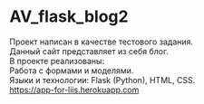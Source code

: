 # AV_flask_blog2
Проект написан в качестве тестового задания.<br>
Данный сайт представляет из себя блог.<br>
В проекте реализованы:<br>
Работа с формами и моделями.<br>
Языки и технологии: Flask (Python), HTML, CSS.<br>
https://app-for-liis.herokuapp.com
